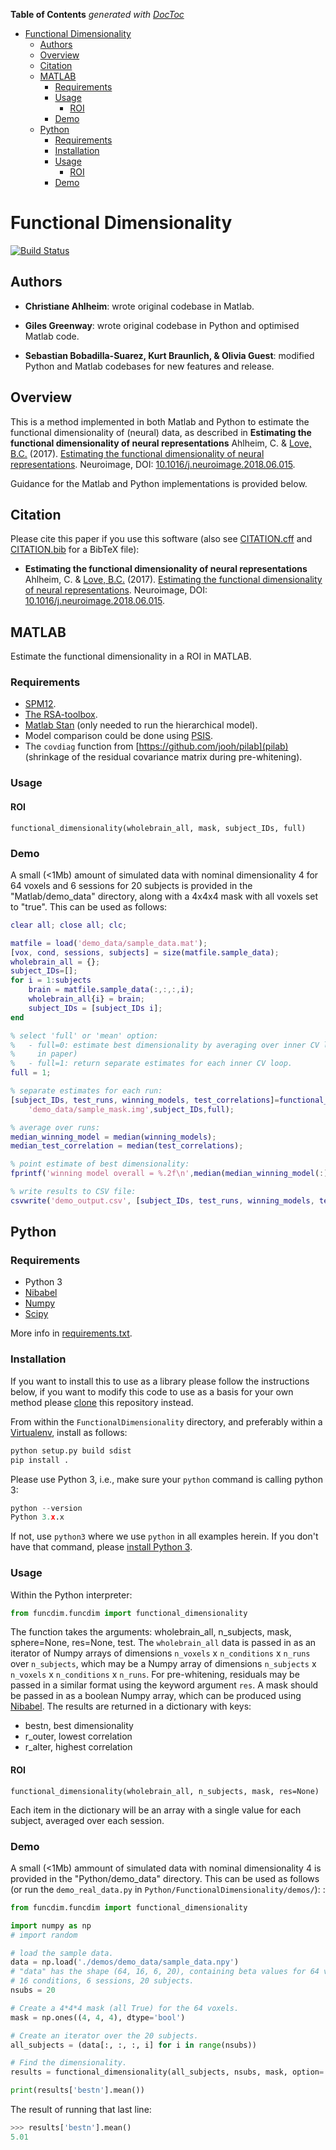 <!-- START doctoc generated TOC please keep comment here to allow auto update -->
<!-- DON'T EDIT THIS SECTION, INSTEAD RE-RUN doctoc TO UPDATE -->
**Table of Contents**  *generated with [DocToc](https://github.com/thlorenz/doctoc)*

- [Functional Dimensionality](#functional-dimensionality)
  - [Authors](#authors)
  - [Overview](#overview)
  - [Citation](#citation)
  - [MATLAB](#matlab)
    - [Requirements](#requirements)
    - [Usage](#usage)
      - [ROI](#roi)
    - [Demo](#demo)
  - [Python](#python)
    - [Requirements](#requirements-1)
    - [Installation](#installation)
    - [Usage](#usage-1)
      - [ROI](#roi-1)
    - [Demo](#demo-1)

<!-- END doctoc generated TOC please keep comment here to allow auto update -->

# Functional Dimensionality

[![Build Status](https://travis-ci.org/lovelabUCL/dimensionality.svg?branch=master)](https://travis-ci.org/lovelabUCL/dimensionality)

## Authors

-   **Christiane Ahlheim**: wrote original codebase in Matlab.

-   **Giles Greenway**: wrote original codebase in Python and optimised Matlab code.

-   **Sebastian Bobadilla-Suarez, Kurt Braunlich, & Olivia Guest**: modified Python and Matlab codebases for new features and release.

## Overview

This is a method implemented in both Matlab and Python to estimate the functional dimensionality of (neural) data, as described in
**Estimating the functional dimensionality of neural representations**
Ahlheim, C. & [Love, B.C.](http://bradlove.org) (2017). [Estimating the functional dimensionality of neural representations](https://www.sciencedirect.com/science/article/pii/S1053811918305226). Neuroimage, DOI: [10.1016/j.neuroimage.2018.06.015](https://doi.org/10.1016/j.neuroimage.2018.06.015).

Guidance for the Matlab and Python implementations is provided below.

## Citation

Please cite this paper if you use this software (also see [CITATION.cff](https://github.com/lovelabUCL/dimensionality/blob/master/CITATION.cff) and [CITATION.bib](https://github.com/lovelabUCL/dimensionality/blob/master/CITATION.bib) for a BibTeX file):

-   **Estimating the functional dimensionality of neural representations**
    Ahlheim, C. & [Love, B.C.](http://bradlove.org) (2017). [Estimating the functional dimensionality of neural representations](https://www.sciencedirect.com/science/article/pii/S1053811918305226). Neuroimage, DOI: [10.1016/j.neuroimage.2018.06.015](https://doi.org/10.1016/j.neuroimage.2018.06.015).

## MATLAB

Estimate the functional dimensionality in a ROI in MATLAB.

### Requirements

-   [SPM12](http://www.fil.ion.ucl.ac.uk/spm/software/spm12/).
-   [The RSA-toolbox](https://www.mrc-cbu.cam.ac.uk/methods-and-resources/toolboxes/).
-   [Matlab Stan](http://mc-stan.org/users/interfaces/matlab-stan) (only needed to run the hierarchical model).
-   Model comparison could be done using [PSIS](https://github.com/avehtari/PSIS).
-   The `covdiag` function from [https://github.com/jooh/pilab](pilab) (shrinkage of the residual covariance matrix during pre-whitening).

### Usage

#### ROI

`functional_dimensionality(wholebrain_all, mask, subject_IDs, full)`

### Demo

A small (&lt;1Mb) amount of simulated data with nominal dimensionality 4 for 64 voxels and 6 sessions for 20 subjects is provided in the "Matlab/demo_data" directory, along with a 4x4x4 mask with all voxels set to "true". This can be used as follows:

```matlab
clear all; close all; clc;

matfile = load('demo_data/sample_data.mat');
[vox, cond, sessions, subjects] = size(matfile.sample_data);
wholebrain_all = {};
subject_IDs=[];
for i = 1:subjects                   
    brain = matfile.sample_data(:,:,:,i);
    wholebrain_all{i} = brain;
    subject_IDs = [subject_IDs i];
end

% select 'full' or 'mean' option:
%   - full=0: estimate best dimensionality by averaging over inner CV loop. (as
%     in paper)
%   - full=1: return separate estimates for each inner CV loop. 
full = 1; 

% separate estimates for each run:
[subject_IDs, test_runs, winning_models, test_correlations]=functional_dimensionality(wholebrain_all, ...
    'demo_data/sample_mask.img',subject_IDs,full);

% average over runs:
median_winning_model = median(winning_models);
median_test_correlation = median(test_correlations);

% point estimate of best dimensionality:
fprintf('winning model overall = %.2f\n',median(median_winning_model(:)))

% write results to CSV file:
csvwrite('demo_output.csv', [subject_IDs, test_runs, winning_models, test_correlations])
```      


## Python

### Requirements

-   Python 3
-   [Nibabel](http://nipy.org/nibabel/)
-   [Numpy](http://www.numpy.org/)
-   [Scipy](https://www.scipy.org/)

More info in [requirements.txt](https://github.com/lovelabUCL/dimensionality/blob/master/Python/FunctionalDimensionality/requirements.txt).

### Installation

If you want to install this to use as a library please follow the instructions below, if you want to modify this code to use as a basis for your own method please [clone](https://help.github.com/articles/cloning-a-repository/) this repository instead.

From within the `FunctionalDimensionality` directory, and preferably within a [Virtualenv](https://virtualenv.pypa.io/en/stable/), install as follows:

```python
python setup.py build sdist
pip install .
```

Please use Python 3, i.e., make sure your `python` command is calling python 3:

```python
python --version
Python 3.x.x
```

If not, use `python3` where we use `python` in all examples herein. If you don't have that command, please [install Python 3](https://www.python.org/downloads/).

### Usage

Within the Python interpreter:

```python
from funcdim.funcdim import functional_dimensionality
```

The function takes the arguments: wholebrain_all, n_subjects, mask, sphere=None, res=None, test.
The `wholebrain_all` data is passed in as an iterator of Numpy arrays of dimensions `n_voxels` x `n_conditions` x `n_runs` over `n_subjects`, which may be a Numpy array of dimensions `n_subjects` x `n_voxels` x `n_conditions` x `n_runs`. For pre-whitening, residuals may be passed in a similar format using the keyword argument `res`. A mask should be passed in as a boolean Numpy array, which can be produced using [Nibabel](http://nipy.org/nibabel/). The results are returned in a dictionary with keys:

-   bestn, best dimensionality
-   r_outer, lowest correlation
-   r_alter, highest correlation

#### ROI

`functional_dimensionality(wholebrain_all, n_subjects, mask, res=None)`

Each item in the dictionary will be an array with a single value for each subject, averaged over each session.

### Demo

A small (&lt;1Mb) ammount of simulated data with nominal dimensionality 4 is provided in the "Python/demo_data" directory. This can be used as follows (or run the `demo_real_data.py` in `Python/FunctionalDimensionality/demos/`):
:

```python
from funcdim.funcdim import functional_dimensionality

import numpy as np
# import random

# load the sample data.
data = np.load('./demos/demo_data/sample_data.npy')
# "data" has the shape (64, 16, 6, 20), containing beta values for 64 voxels,
# 16 conditions, 6 sessions, 20 subjects.
nsubs = 20

# Create a 4*4*4 mask (all True) for the 64 voxels.
mask = np.ones((4, 4, 4), dtype='bool')

# Create an iterator over the 20 subjects.
all_subjects = (data[:, :, :, i] for i in range(nsubs))

# Find the dimensionality.
results = functional_dimensionality(all_subjects, nsubs, mask, option='full')

print(results['bestn'].mean())
```

The result of running that last line:

```python
>>> results['bestn'].mean()
5.01
```
